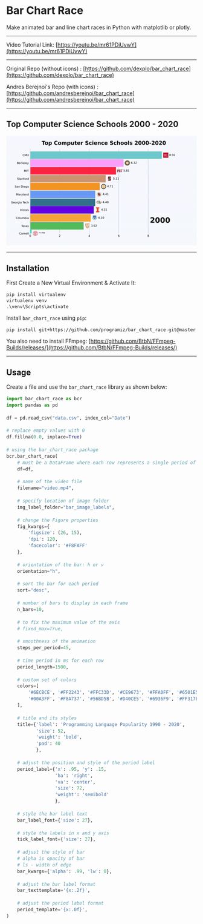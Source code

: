 # Bar Chart Race

Make animated bar and line chart races in Python with matplotlib or plotly.

---

Video Tutorial Link: [https://youtu.be/mr61PDiUvwY](https://youtu.be/mr61PDiUvwY)

---

Original Repo (without icons) : [https://github.com/dexplo/bar_chart_race](https://github.com/dexplo/bar_chart_race)

Andres Berejnoi's Repo (with
icons) : [https://github.com/andresberejnoi/bar_chart_race](https://github.com/andresberejnoi/bar_chart_race)

---

## Top Computer Science Schools 2000 - 2020

![Bar Chart Race GIF](demo.gif)

---

## Installation

First Create a New Virtual Environment & Activate It:

```
pip install virtualenv
virtualenv venv
.\venv\Scripts\activate
```

Install `bar_chart_race` using `pip`:

```
pip install git+https://github.com/programiz/bar_chart_race.git@master
```

You also need to install
FFmpeg: [https://github.com/BtbN/FFmpeg-Builds/releases/](https://github.com/BtbN/FFmpeg-Builds/releases/)

---

## Usage

Create a file and use the `bar_chart_race` library as shown below:

```python
import bar_chart_race as bcr
import pandas as pd

df = pd.read_csv("data.csv", index_col="Date")

# replace empty values with 0
df.fillna(0.0, inplace=True)

# using the bar_chart_race package
bcr.bar_chart_race(
    # must be a DataFrame where each row represents a single period of time.
    df=df,

    # name of the video file
    filename="video.mp4",

    # specify location of image folder
    img_label_folder="bar_image_labels",

    # change the Figure properties
    fig_kwargs={
        'figsize': (26, 15),
        'dpi': 120,
        'facecolor': '#F8FAFF'
    },

    # orientation of the bar: h or v
    orientation="h",

    # sort the bar for each period
    sort="desc",

    # number of bars to display in each frame
    n_bars=10,

    # to fix the maximum value of the axis
    # fixed_max=True,

    # smoothness of the animation
    steps_per_period=45,

    # time period in ms for each row
    period_length=1500,

    # custom set of colors
    colors=[
        '#6ECBCE', '#FF2243', '#FFC33D', '#CE9673', '#FFA0FF', '#6501E5', '#F79522', '#699AF8', '#34718E', '#00DBCD',
        '#00A3FF', '#F8A737', '#56BD5B', '#D40CE5', '#6936F9', '#FF317B', '#0000F3', '#FFA0A0', '#31FF83', '#0556F3'
    ],

    # title and its styles
    title={'label': 'Programming Language Popularity 1990 - 2020',
           'size': 52,
           'weight': 'bold',
           'pad': 40
           },

    # adjust the position and style of the period label
    period_label={'x': .95, 'y': .15,
                  'ha': 'right',
                  'va': 'center',
                  'size': 72,
                  'weight': 'semibold'
                  },

    # style the bar label text
    bar_label_font={'size': 27},

    # style the labels in x and y axis
    tick_label_font={'size': 27},

    # adjust the style of bar
    # alpha is opacity of bar
    # ls - width of edge
    bar_kwargs={'alpha': .99, 'lw': 0},

    # adjust the bar label format
    bar_texttemplate='{x:.2f}',

    # adjust the period label format
    period_template='{x:.0f}',
)
```